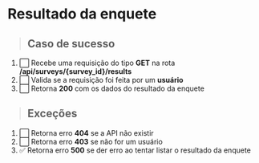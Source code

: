 # Resultado da enquete

> ## Caso de sucesso

1. ⬜️ Recebe uma requisição do tipo **GET** na rota **/api/surveys/{survey_id}/results**
2. ⬜️ Valida se a requisição foi feita por um **usuário**
3. ⬜️ Retorna **200** com os dados do resultado da enquete

> ## Exceções

1. ⬜️ Retorna erro **404** se a API não existir
2. ⬜️ Retorna erro **403** se não for um usuário
3. ✅ Retorna erro **500** se der erro ao tentar listar o resultado da enquete
